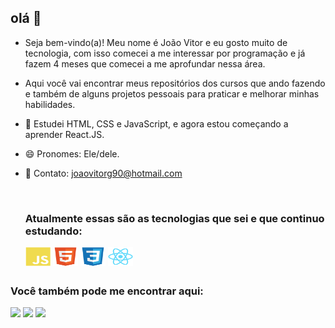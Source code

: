 ## olá 👋

- Seja bem-vindo(a)! Meu nome é João Vitor e eu gosto muito de tecnologia, com isso comecei a me interessar por programação e já fazem 4 meses que comecei a me aprofundar nessa área.
- Aqui você vai encontrar meus repositórios dos cursos que ando fazendo e também de alguns projetos pessoais para praticar e melhorar minhas habilidades. 

- 🌱 Estudei HTML, CSS e JavaScript, e agora estou começando a aprender React.JS.
- 😄 Pronomes: Ele/dele.
- 📧 Contato: joaovitorg90@hotmail.com

  <div style="display: inline_block"><br>
 
  ### Atualmente essas são as tecnologias que sei e que continuo estudando:
  <img align="center" alt="JV-Js" height="30" width="40" src="https://raw.githubusercontent.com/devicons/devicon/master/icons/javascript/javascript-plain.svg">
  <img align="center" alt="JV-HTML" height="30" width="40" src="https://raw.githubusercontent.com/devicons/devicon/master/icons/html5/html5-original.svg">
  <img align="center" alt="JV-CSS" height="30" width="40" src="https://raw.githubusercontent.com/devicons/devicon/master/icons/css3/css3-original.svg">
  <img align="center" alt="JV-React" height="30" width="40" src="https://raw.githubusercontent.com/devicons/devicon/master/icons/react/react-original.svg">
</div>
  
 ##
  
### Você também pode me encontrar aqui:
<div> 
  <a href="https://www.youtube.com/channel/UCDzYcNXdCR2lEdxDt15xNtw" target="_blank"><img src="https://img.shields.io/badge/YouTube-FF0000?style=for-the-badge&logo=youtube&logoColor=white" target="_blank"></a>
  <a href="https://instagram.com/jaovitokkk" target="_blank"><img src="https://img.shields.io/badge/-Instagram-%23E4405F?style=for-the-badge&logo=instagram&logoColor=white" target="_blank"></a>
  <a href = "mailto:joaovitorg90@hotmail.com"><img src="https://img.shields.io/badge/-Gmail-%23333?style=for-the-badge&logo=gmail&logoColor=white" target="_blank"></a>
</div>
